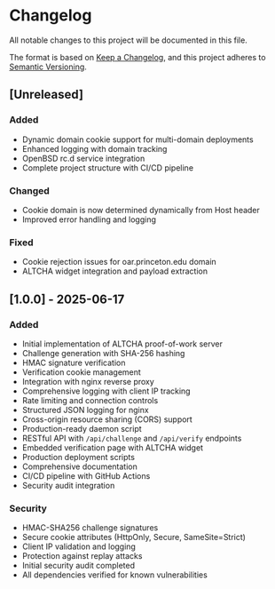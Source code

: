 # Changelog

All notable changes to this project will be documented in this file.

The format is based on [Keep a Changelog](https://keepachangelog.com/en/1.0.0/),
and this project adheres to [Semantic Versioning](https://semver.org/spec/v2.0.0.html).

## [Unreleased]

### Added
- Dynamic domain cookie support for multi-domain deployments
- Enhanced logging with domain tracking
- OpenBSD rc.d service integration
- Complete project structure with CI/CD pipeline

### Changed
- Cookie domain is now determined dynamically from Host header
- Improved error handling and logging

### Fixed
- Cookie rejection issues for oar.princeton.edu domain
- ALTCHA widget integration and payload extraction

## [1.0.0] - 2025-06-17

### Added
- Initial implementation of ALTCHA proof-of-work server
- Challenge generation with SHA-256 hashing
- HMAC signature verification
- Verification cookie management
- Integration with nginx reverse proxy
- Comprehensive logging with client IP tracking
- Rate limiting and connection controls
- Structured JSON logging for nginx
- Cross-origin resource sharing (CORS) support
- Production-ready daemon script
- RESTful API with `/api/challenge` and `/api/verify` endpoints
- Embedded verification page with ALTCHA widget
- Production deployment scripts
- Comprehensive documentation
- CI/CD pipeline with GitHub Actions
- Security audit integration

### Security
- HMAC-SHA256 challenge signatures
- Secure cookie attributes (HttpOnly, Secure, SameSite=Strict)
- Client IP validation and logging
- Protection against replay attacks
- Initial security audit completed
- All dependencies verified for known vulnerabilities
